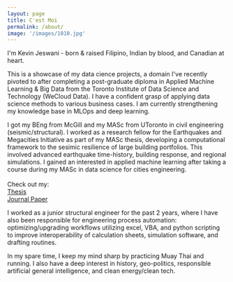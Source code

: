 ```yaml
---
layout: page
title: C'est Moi
permalink: /about/
image: '/images/1010.jpg'
---
```


I'm Kevin Jeswani - born & raised Filipino, Indian by blood, and Canadian at heart.

This is a showcase of my data cience projects, a domain I've recently pivoted to after completing a post-graduate diploma in Applied Machine Learning & Big Data from the Toronto Institute of Data Science and Technology (WeCloud Data). I have a confident grasp of applying data science methods to various business cases. I am currently strengthening my knowledge base in MLOps and deep learning.

I got my BEng from McGill and my MASc from UToronto in civil engineering (seismic/structural). I worked as a research fellow for the Earthquakes and Megacities Initiative as part of my MASc thesis, developing a computational framework to the sesimic resilience of large building portfolios. This involved advanced earthquake time-history, building response, and regional simulations. I gained an interested in applied machine learning after taking a course during my MASc in data science for cities engineering.  
<br>
Check out my: <br>
[Thesis](https://tspace.library.utoronto.ca/handle/1807/104931) <br>
[Journal Paper](https://journals.sagepub.com/doi/abs/10.1177/87552930221086304) <br>

I worked as a junior structural engineer for the past 2 years, where I have also been responsible for engineering process automation: optimizing/upgrading workflows utilizing excel, VBA, and python scripting to improve interoperability of calculation sheets, simulation software, and drafting routines.

In my spare time, I keep my mind sharp by practicing Muay Thai and running. I also have a deep interest in history, geo-politics, responsible artificial general intelligence, and clean energy/clean tech.